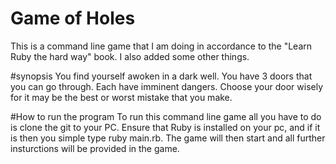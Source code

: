 # Game of Holes
This is a command line game that I am doing in accordance to the "Learn Ruby the hard way" book. I also added some other things.

#synopsis
You find yourself awoken in a dark well. You have 3 doors that you can go through. Each have imminent dangers.
Choose your door wisely for it may be the best or worst mistake that you make. 

#How to run the program
To run this command line game all you have to do is clone the git to your PC. Ensure that Ruby is installed on your pc, and if it is then you simple type ruby main.rb. The game will then start and all further insturctions will be provided in the game. 
